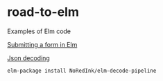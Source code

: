 # road-to-elm
Examples of Elm code

[Submitting a form in Elm](https://github.com/bigbinary/road-to-elm/tree/master/subitting-a-form)

[Json decoding]()

```
elm-package install NoRedInk/elm-decode-pipeline
```
